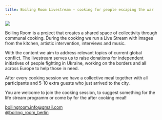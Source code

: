 ```yaml
---
title: Boiling Room Livestream – cooking for people escaping the war
---
```

![](/img/photo_2022-04-01-19.46.36.jpeg)

Boiling Room is a project that creates a shared space of collectivity through communal cooking. During the cooking we run a Live Stream with images from the kitchen, artistic intervention, interviews and music.

With the content we aim to address relevant topics of current global conflict. The livestream serves us to raise donations for independent initiatives of people fighting in Ukraine, working on the borders and all across Europe to help those in need.

After every cooking session we have a collective meal together with all participants and 5-10 extra guests who just arrived to the city. 

You are welcome to join the cooking session, to suggest something for the life stream programm or come by for the after cooking meal!

boilingroom.info@gmail.com
<br>[@boiling_room_berlin](https://www.instagram.com/boiling_room_berlin/)<br>